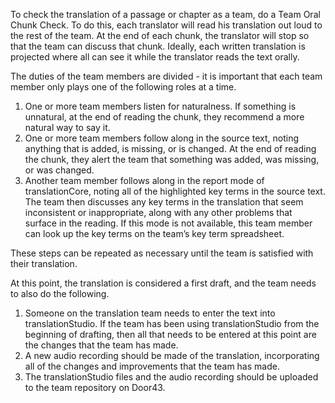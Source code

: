 To check the translation of a passage or chapter as a team, do a Team Oral Chunk Check. To do this, each translator will read his translation out loud to the rest of the team. At the end of each chunk, the translator will stop so that the team can discuss that chunk. Ideally, each written translation is projected where all can see it while the translator reads the text orally.

The duties of the team members are divided - it is important that each team member only plays one of the following roles at a time.

1. One or more team members listen for naturalness. If something is unnatural, at the end of reading the chunk, they recommend a more natural way to say it.
1. One or more team members follow along in the source text, noting anything that is added, is missing, or is changed. At the end of reading the chunk, they alert the team that something was added, was missing, or was changed.
1. Another team member follows along in the report mode of translationCore, noting all of the highlighted key terms in the source text. The team then discusses any key terms in the translation that seem inconsistent or inappropriate, along with any other problems that surface in the reading. If this mode is not available, this team member can look up the key terms on the team’s key term spreadsheet.  

These steps can be repeated as necessary until the team is satisfied with their translation.

At this point, the translation is considered a first draft, and the team needs to also do the following.

1. Someone on the translation team needs to enter the text into translationStudio. If the team has been using translationStudio from the beginning of drafting, then all that needs to be entered at this point are the changes that the team has made.
1. A new audio recording should be made of the translation, incorporating all of the changes and improvements that the team has made.
1. The translationStudio files and the audio recording should be uploaded to the team repository on Door43.